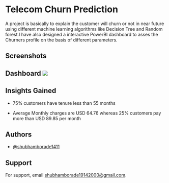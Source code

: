 # Telecom Churn Prediction

A project is basically to explain the customer will churn or
not in near future using different machine learning algorithms
like Decision Tree and Random forest.I have also designed a 
interactive PowerBI dashboard to asses the Churners profile on
 the basis of different parameters.
 


## Screenshots

## Dashboard ![](https://drive.google.com/file/d/1mW8iPUEgKnu45SSu3cvBMHc8bWIXDzZe/view?usp=share_link)


## Insights Gained

- 75% customers have tenure less than 55 months

- Average Monthly charges are USD 64.76 whereas 25% customers pay more than USD 89.85 per month



## Authors

- [@shubhamborade1411](https://www.github.com/octokatherine)


## Support

For support, email shubhamborade19142000@gmail.com.
